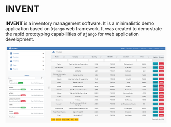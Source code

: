 # INVENT


**INVENT** is a inventory management software. It is a minimalistic demo application based on `Django` web framework. It was created to demostrate the rapid prototyping capabililties of `Django` for web application development.

![INVENT](/docs/images/main.png)

